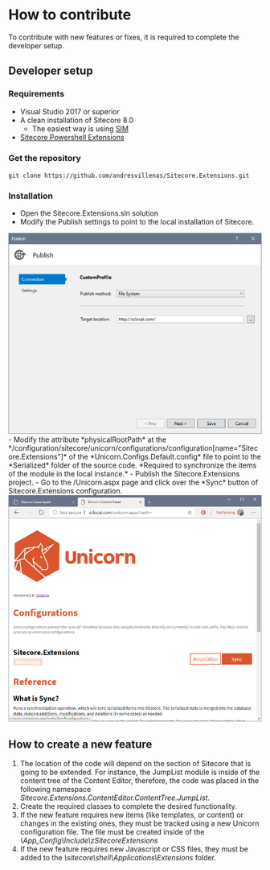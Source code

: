 # How to contribute
To contribute with new features or fixes, it is required to complete the developer setup.

## Developer setup

### Requirements
- Visual Studio 2017 or superior
- A clean installation of Sitecore 8.0
    - The easiest way is using [SIM](http://dl.sitecore.net/updater/sim/)
- [Sitecore Powershell Extensions](https://doc.sitecorepowershell.com/installation)

### Get the repository
``` 
git clone https://github.com/andresvillenas/Sitecore.Extensions.git
```

### Installation
- Open the Sitecore.Extensions.sln solution
- Modify the Publish settings to point to the local installation of Sitecore.
<img src="how-to-contribute/PublishSettings.PNG" style="width:706px; height:auto"/>
- Modify the attribute *physicalRootPath* at the */configuration/sitecore/unicorn/configurations/configuration[name="Sitecore.Extensions"]* of the *Unicorn.Configs.Default.config* file to point to the *Serialized* folder of the source code. *Required to synchronize the items of the module in the local instance.*
- Publish the Sitecore.Extensions project.
- Go to the /Unicorn.aspx page and click over the *Sync* button of Sitecore.Extensions configuration.
<img src="how-to-contribute/Unicorn.PNG" style="width:902px; height:auto"/>

## How to create a new feature

1. The location of the code will depend on the section of Sitecore that is going to be extended. For instance, the JumpList module is inside of the content tree of the Content Editor, therefore, the code was placed in the following namespace *Sitecore.Extensions.ContentEditor.ContentTree.JumpList*. 
2. Create the required classes to complete the desired functionality.
3. If the new feature requires new items (like templates, or content) or changes in the existing ones, they must be tracked using a new Unicorn configuration file. The file must be created inside of the *\App_Config\Include\zSitecoreExtensions*
4. If the new feature requires new Javascript or CSS files, they must be added to the *\sitecore\shell\Applications\Extensions* folder.